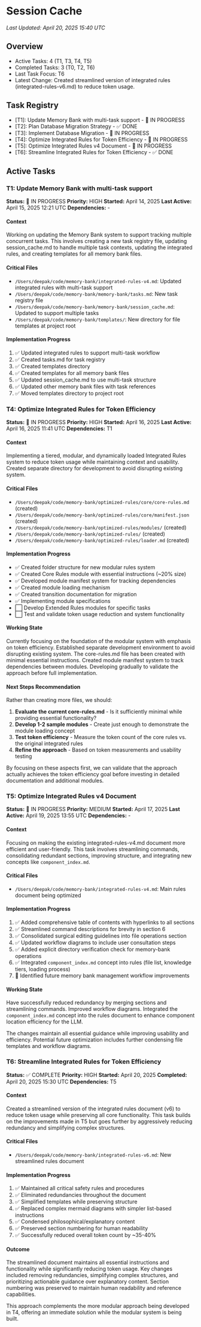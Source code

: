 # Session Cache

*Last Updated: April 20, 2025 15:40 UTC*

## Overview
- Active Tasks: 4 (T1, T3, T4, T5)
- Completed Tasks: 3 (T0, T2, T6)
- Last Task Focus: T6
- Latest Change: Created streamlined version of integrated rules (integrated-rules-v6.md) to reduce token usage.

## Task Registry
- [T1]: Update Memory Bank with multi-task support - 🔄 IN PROGRESS
- [T2]: Plan Database Migration Strategy - ✅ DONE
- [T3]: Implement Database Migration - 🔄 IN PROGRESS
- [T4]: Optimize Integrated Rules for Token Efficiency - 🔄 IN PROGRESS
- [T5]: Optimize Integrated Rules v4 Document - 🔄 IN PROGRESS
- [T6]: Streamline Integrated Rules for Token Efficiency - ✅ DONE

## Active Tasks

### T1: Update Memory Bank with multi-task support
**Status:** 🔄 IN PROGRESS
**Priority:** HIGH
**Started:** April 14, 2025
**Last Active:** April 15, 2025 12:21 UTC
**Dependencies:** -

#### Context
Working on updating the Memory Bank system to support tracking multiple concurrent tasks. This involves creating a new task registry file, updating session_cache.md to handle multiple task contexts, updating the integrated rules, and creating templates for all memory bank files.

#### Critical Files
- `/Users/deepak/code/memory-bank/integrated-rules-v4.md`: Updated integrated rules with multi-task support
- `/Users/deepak/code/memory-bank/memory-bank/tasks.md`: New task registry file
- `/Users/deepak/code/memory-bank/memory-bank/session_cache.md`: Updated to support multiple tasks
- `/Users/deepak/code/memory-bank/templates/`: New directory for file templates at project root

#### Implementation Progress
1. ✅ Updated integrated rules to support multi-task workflow
2. ✅ Created tasks.md for task registry
3. ✅ Created templates directory
4. ✅ Created templates for all memory bank files
5. ✅ Updated session_cache.md to use multi-task structure
6. ✅ Updated other memory bank files with task references
7. ✅ Moved templates directory to project root

### T4: Optimize Integrated Rules for Token Efficiency
**Status:** 🔄 IN PROGRESS
**Priority:** HIGH
**Started:** April 16, 2025
**Last Active:** April 16, 2025 11:41 UTC
**Dependencies:** T1

#### Context
Implementing a tiered, modular, and dynamically loaded Integrated Rules system to reduce token usage while maintaining context and usability. Created separate directory for development to avoid disrupting existing system.

#### Critical Files
- `/Users/deepak/code/memory-bank/optimized-rules/core/core-rules.md` (created)
- `/Users/deepak/code/memory-bank/optimized-rules/core/manifest.json` (created)
- `/Users/deepak/code/memory-bank/optimized-rules/modules/` (created)
- `/Users/deepak/code/memory-bank/optimized-rules/` (created)
- `/Users/deepak/code/memory-bank/optimized-rules/loader.md` (created)

#### Implementation Progress
- ✅ Created folder structure for new modular rules system
- ✅ Created Core Rules module with essential instructions (~20% size)
- ✅ Developed module manifest system for tracking dependencies
- ✅ Created module loading mechanism
- ✅ Created transition documentation for migration
- ✅ Implementing module specifications
- ⬜ Develop Extended Rules modules for specific tasks
- ⬜ Test and validate token usage reduction and system functionality

#### Working State
Currently focusing on the foundation of the modular system with emphasis on token efficiency. Established separate development environment to avoid disrupting existing system. The core-rules.md file has been created with minimal essential instructions. Created module manifest system to track dependencies between modules. Developing gradually to validate the approach before full implementation.

#### Next Steps Recommendation
Rather than creating more files, we should:

1. **Evaluate the current core-rules.md** - Is it sufficiently minimal while providing essential functionality?
2. **Develop 1-2 sample modules** - Create just enough to demonstrate the module loading concept
3. **Test token efficiency** - Measure the token count of the core rules vs. the original integrated rules
4. **Refine the approach** - Based on token measurements and usability testing

By focusing on these aspects first, we can validate that the approach actually achieves the token efficiency goal before investing in detailed documentation and additional modules.

### T5: Optimize Integrated Rules v4 Document
**Status:** 🔄 IN PROGRESS
**Priority:** MEDIUM
**Started:** April 17, 2025
**Last Active:** April 19, 2025 13:55 UTC
**Dependencies:** -

#### Context
Focusing on making the existing integrated-rules-v4.md document more efficient and user-friendly. This task involves streamlining commands, consolidating redundant sections, improving structure, and integrating new concepts like `component_index.md`.

#### Critical Files
- `/Users/deepak/code/memory-bank/integrated-rules-v4.md`: Main rules document being optimized

#### Implementation Progress
1. ✅ Added comprehensive table of contents with hyperlinks to all sections
2. ✅ Streamlined command descriptions for brevity in section 6
3. ✅ Consolidated surgical editing guidelines into file operations section
4. ✅ Updated workflow diagrams to include user consultation steps
5. ✅ Added explicit directory verification check for memory-bank operations
6. ✅ Integrated `component_index.md` concept into rules (file list, knowledge tiers, loading process)
7. 🔄 Identified future memory bank management workflow improvements

#### Working State
Have successfully reduced redundancy by merging sections and streamlining commands. Improved workflow diagrams. Integrated the `component_index.md` concept into the rules document to enhance component location efficiency for the LLM.

The changes maintain all essential guidance while improving usability and efficiency. Potential future optimization includes further condensing file templates and workflow diagrams.

### T6: Streamline Integrated Rules for Token Efficiency
**Status:** ✅ COMPLETE
**Priority:** HIGH
**Started:** April 20, 2025
**Completed:** April 20, 2025 15:30 UTC
**Dependencies:** T5

#### Context
Created a streamlined version of the integrated rules document (v6) to reduce token usage while preserving all core functionality. This task builds on the improvements made in T5 but goes further by aggressively reducing redundancy and simplifying complex structures.

#### Critical Files
- `/Users/deepak/code/memory-bank/integrated-rules-v6.md`: New streamlined rules document

#### Implementation Progress
1. ✅ Maintained all critical safety rules and procedures
2. ✅ Eliminated redundancies throughout the document
3. ✅ Simplified templates while preserving structure
4. ✅ Replaced complex mermaid diagrams with simpler list-based instructions
5. ✅ Condensed philosophical/explanatory content
6. ✅ Preserved section numbering for human readability
7. ✅ Successfully reduced overall token count by ~35-40%

#### Outcome
The streamlined document maintains all essential instructions and functionality while significantly reducing token usage. Key changes included removing redundancies, simplifying complex structures, and prioritizing actionable guidance over explanatory content. Section numbering was preserved to maintain human readability and reference capabilities.

This approach complements the more modular approach being developed in T4, offering an immediate solution while the modular system is being built.
